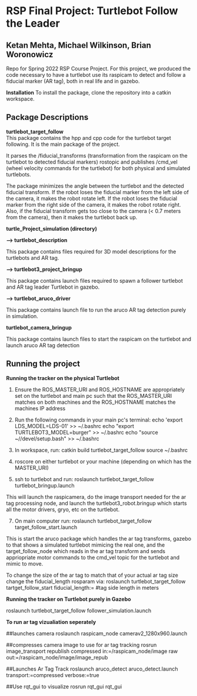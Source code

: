 # RSP Final Project: Turtlebot Follow the Leader
Ketan Mehta, Michael Wilkinson, Brian Woronowicz
------------------------------------------------
Repo for Spring 2022 RSP Course Project.
For this project, we produced the code necessary to have a turtlebot use its raspicam to detect and follow a fiducial marker (AR tag), both in real life and in gazebo. 

__Installation__
To install the package, clone the repository into a catkin workspace.

__Package Descriptions__
------------------------------------------------
__turtlebot_target_follow__  
This package contains the hpp and cpp code for the turtlebot target following. It is the main package of the project.  
	
It parses the /fiducial_transforms (transformation from the raspicam on the turtlebot to detected fiducial markers) rostopic and publishes /cmd_vel (wheel velocity commands for the turtlebot) for both physical and simulated turtlebots.   
	
The package minimizes the angle between the turtlebot and the detected fiducial transform. If the robot loses the fiducial marker from the left side of the camera, it makes the robot rotate left. If the robot loses the fiducial marker from the right side of the camera, it makes the robot rotate right. Also, if the fiducial transform gets too close to the camera (< 0.7 meters from the camera), then it makes the turtlebot back up.  
	
	
__turtle_Project_simulation (directory)__  

__--> turtlebot_description__  

This package contains files required for 3D model descriptions for the turtlebots and AR tag.  
	
__--> turtlebot3_project_bringup__  

This package contains launch files required to spawn a follower turtlebot and AR tag leader Turtlebot in gazebo.  
	
__--> turtlebot_aruco_driver__  

This package contains launch file to run the aruco AR tag detection purely in simulation.  
	

__turtlebot_camera_bringup__  

This package contains launch files to start the raspicam on the turtlebot and launch aruco AR tag detection




__Running the project__
------------------------------------------------

__Running the tracker on the physical Turtlebot__
1. Ensure the ROS_MASTER_URI and ROS_HOSTNAME are appropriately set on the turtlebot and main pc such that the ROS_MASTER_URI matches on both machines and the ROS_HOSTNAME matches the machines IP address

2. Run the following commands in your main pc's terminal:
  	echo 'export LDS_MODEL=LDS-01' >> ~/.bashrc
  	echo "export TURTLEBOT3_MODEL=burger" >> ~/.bashrc
  	echo "source ~/<workspace project is in>/devel/setup.bash" >> ~/.bashrc

4. In workspace, run:
	catkin build turtlebot_target_follow
	source ~/.bashrc

5. roscore on either turtlebot or your machine (depending on which has the MASTER_URI)

6. ssh to turtlebot and run:
	roslaunch turtlebot_target_follow turtlebot_bringup.launch

This will launch the raspicamera, do the image transport needed for the ar tag processing node, and launch the turtlebot3_robot.bringup which starts all the motor drivers, gryo, etc on the turtlebot. 

7. On main computer run:
	roslaunch turtlebot_target_follow target_follow_start.launch

This is start the aruco package which handles the ar tag transforms, gazebo to that shows a simulated turtlebot mimicing the real one, and the target_follow_node which reads in the ar tag transform and sends appriopriate motor commands to the cmd_vel topic for the turtlebot and mimic to move.

To change the size of the ar tag to match that of your actual ar tag size change the fiducial_length rosparam via:
	roslaunch turtlebot_target_follow tartget_follow_start fiducial_length:= #tag side length in meters
  
__Running the tracker on Turtlebot purely in Gazebo__
	
  roslaunch turtlebot_target_follow follower_simulation.launch
  
__To run ar tag vizualiation seperately__
	
  ##launches camera
roslaunch raspicam_node camerav2_1280x960.launch

##compresses camera image to use for ar tag tracking
rosrun image_transport republish compressed in:=/raspicam_node/image raw out:=/raspicam_node/image/image_repub

##Launches Ar Tag Track
roslaunch aruco_detect aruco_detect.launch transport:=compressed verbose:=true

##Use rqt_gui to visualize
rosrun rqt_gui rqt_gui
